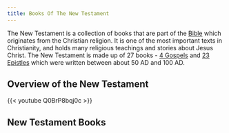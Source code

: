 ```yaml
---
title: Books Of The New Testament
---
```

The New Testament is a collection of books that are part of the [Bible](/bible/) which originates from the Christian religion. It is one of the most important texts in Christianity, and holds many religious teachings and stories about Jesus Christ. The New Testament is made up of 27 books - [4 Gospels](/tags/gospel/) and [23 Epistles](/tags/epistle/) which were written between about 50 AD and 100 AD. 

## Overview of the New Testament
{{< youtube Q0BrP8bqj0c >}}

## New Testament Books